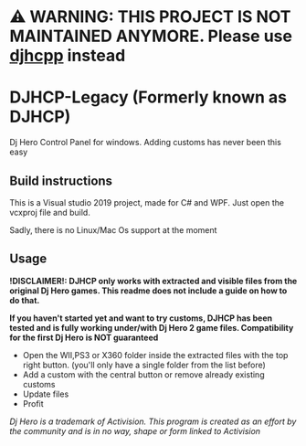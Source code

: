 # :warning: WARNING: THIS PROJECT IS NOT MAINTAINED ANYMORE. Please use [djhcpp](https://github.com/MatteoGodzilla/djhcpp) instead

# DJHCP-Legacy (Formerly known as DJHCP)

Dj Hero Control Panel for windows.
Adding customs has never been this easy

## Build instructions

This is a Visual studio 2019 project, made for C# and WPF.
Just open the vcxproj file and build.

Sadly, there is no Linux/Mac Os support at the moment

## Usage

**!DISCLAIMER!: DJHCP only works with extracted and visible files from the original Dj Hero games. This readme does not include a guide on how to do that.**

**If you haven't started yet and want to try customs, DJHCP has been tested and is fully working under/with Dj Hero 2 game files. Compatibility for the first Dj Hero is NOT guaranteed**

* Open the WII,PS3 or X360 folder inside the extracted files with the top right button. (you'll only have a single folder from the list before)
* Add a custom with the central button or remove already existing customs
* Update files
* Profit


_Dj Hero is a trademark of Activision. This program is created as an effort by the community and is in no way, shape or form linked to Activision_
